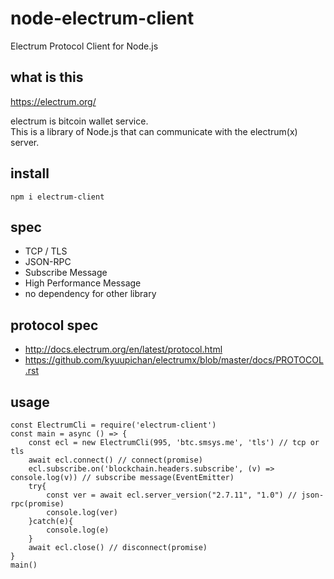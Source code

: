 # node-electrum-client

Electrum Protocol Client for Node.js

## what is this

https://electrum.org/

electrum is bitcoin wallet service.  
This is a library of Node.js that can communicate with the electrum(x) server.  

## install

```
npm i electrum-client
```

## spec

* TCP / TLS
* JSON-RPC
* Subscribe Message
* High Performance Message
* no dependency for other library

## protocol spec

* http://docs.electrum.org/en/latest/protocol.html
* https://github.com/kyuupichan/electrumx/blob/master/docs/PROTOCOL.rst

## usage

```
const ElectrumCli = require('electrum-client')
const main = async () => {
    const ecl = new ElectrumCli(995, 'btc.smsys.me', 'tls') // tcp or tls
    await ecl.connect() // connect(promise)
    ecl.subscribe.on('blockchain.headers.subscribe', (v) => console.log(v)) // subscribe message(EventEmitter)
    try{
        const ver = await ecl.server_version("2.7.11", "1.0") // json-rpc(promise)
        console.log(ver)
    }catch(e){
        console.log(e)
    }
    await ecl.close() // disconnect(promise)
}
main()
```


